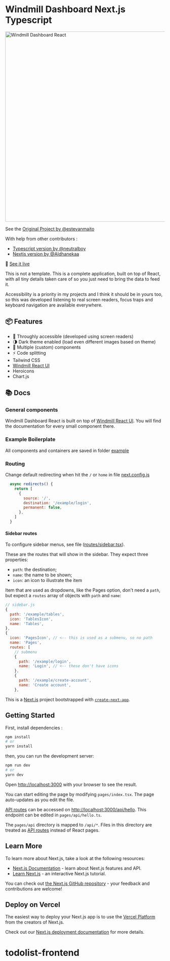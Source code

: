 <p align="center">
    <h1>Windmill Dashboard Next.js Typescript</h1>
    <a href="https://windmill-dashboard-nextjs-typescript.vercel.app/example">
      <img alt="Windmill Dashboard React" width="600" src=".github/windmill-dashboard-thumbnail.jpg">
    </a><br>
</p>

See the [Original Project by @estevanmaito](https://github.com/estevanmaito/windmill-dashboard-react/)

With help from other contributors :
- [Typescript version by @neutralboy](https://github.com/neutralboy/windmill-dashboard-react-ts)
- [Nextjs version by @Aldhanekaa](https://github.com/Aldhanekaa/windmill-dashboard-nextjs)


🚀 [See it live](https://windmill-dashboard-nextjs-typescript.vercel.app/example)

This is not a template. This is a complete application, built on top of React, with all tiny details taken care of so you just need to bring the data to feed it.

Accessibility is a priority in my projects and I think it should be in yours too, so this was developed listening to real screen readers, focus traps and keyboard navigation are available everywhere.

## 📦 Features

- 🦮 Throughly accessible (developed using screen readers)
- 🌗 Dark theme enabled (load even different images based on theme)
- 🧩 Multiple (custom) components
- ⚡ Code splitting
- Tailwind CSS
- [Windmill React UI](https://windmillui.com/react-ui)
- Heroicons
- Chart.js

## 📚 Docs

### General components

Windmill Dashboard React is built on top of [Windmill React UI](https://windmillui.com/react-ui). You will find the documentation for every small component there.

### Example Boilerplate

All components and containers are saved in folder [example](example)

### Routing

Change default redirecting when hit the `/` or `home` in file [next.config.js](next.config.js)
```js
  async redirects() {
    return [
      {
        source: '/',
        destination: '/example/login',
        permanent: false,
      },
    ]
  }
```

#### Sidebar routes

To configure sidebar menus, see file ([routes/sidebar.tsx](routes/sidebar.tsx)).

These are the routes that will show in the sidebar. They expect three properties:

- `path`: the destination;
- `name`: the name to be shown;
- `icon`: an icon to illustrate the item

Item that are used as dropdowns, like the Pages option, don't need a `path`, but expect a `routes` array of objects with `path` and `name`:

```js
// sidebar.js
{
  path: '/example/tables',
  icon: 'TablesIcon',
  name: 'Tables',
},
{
  icon: 'PagesIcon', // <-- this is used as a submenu, so no path
  name: 'Pages',
  routes: [
    // submenu
    {
      path: '/example/login',
      name: 'Login', // <-- these don't have icons
    },
    {
      path: '/example/create-account',
      name: 'Create account',
    },
```

This is a [Next.js](https://nextjs.org/) project bootstrapped with [`create-next-app`](https://github.com/vercel/next.js/tree/canary/packages/create-next-app).

## Getting Started

First, install dependencies :
```bash
npm install
# or
yarn install
```

then, you can run the development server:

```bash
npm run dev
# or
yarn dev
```

Open [http://localhost:3000](http://localhost:3000) with your browser to see the result.

You can start editing the page by modifying `pages/index.tsx`. The page auto-updates as you edit the file.

[API routes](https://nextjs.org/docs/api-routes/introduction) can be accessed on [http://localhost:3000/api/hello](http://localhost:3000/api/hello). This endpoint can be edited in `pages/api/hello.ts`.

The `pages/api` directory is mapped to `/api/*`. Files in this directory are treated as [API routes](https://nextjs.org/docs/api-routes/introduction) instead of React pages.

## Learn More

To learn more about Next.js, take a look at the following resources:

- [Next.js Documentation](https://nextjs.org/docs) - learn about Next.js features and API.
- [Learn Next.js](https://nextjs.org/learn) - an interactive Next.js tutorial.

You can check out [the Next.js GitHub repository](https://github.com/vercel/next.js/) - your feedback and contributions are welcome!

## Deploy on Vercel

The easiest way to deploy your Next.js app is to use the [Vercel Platform](https://vercel.com/new?utm_medium=default-template&filter=next.js&utm_source=create-next-app&utm_campaign=create-next-app-readme) from the creators of Next.js.

Check out our [Next.js deployment documentation](https://nextjs.org/docs/deployment) for more details.
# todolist-frontend
